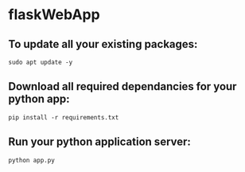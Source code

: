 # flaskWebApp

## To update all your existing packages:
```shell
sudo apt update -y
```

## Download all required dependancies for your python app:

```shell
pip install -r requirements.txt
```
## Run your python application server:

```shell
python app.py
```
